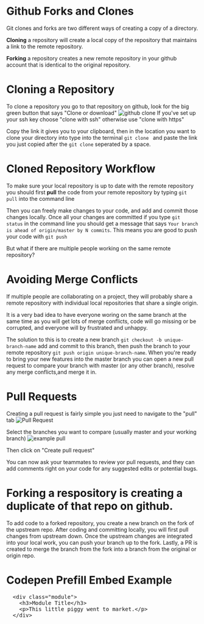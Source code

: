 # Github Forks and Clones

Git clones and forks are two different ways of creating a copy of a directory.  

**Cloning** a repository will create a local copy of the repository that maintains a link to the remote repository.

**Forking** a repository creates a new remote repository in your github account that is identical to the original repository.

# Cloning a Repository

To clone a repository you go to that repository on github, look for the big green button that says "Clone or download" ![github clone](https://res.cloudinary.com/btvca/image/upload/v1574445176/curriculum/github-clone_pl1azi.png) If you've set up your ssh key choose "clone with ssh" otherwise use "clone with https"

Copy the link it gives you to your clipboard, then in the location you want to clone your directory into type into the terminal `git clone ` and paste the link you just copied after the `git clone` seperated by a space.

# Cloned Repository Workflow

To make sure your local repository is up to date with the remote repository you should first **pull** the code from your remote repository by typing `git pull` into the command line

Then you can freely make changes to your code, and add and commit those changes locally. Once all your changes are committed if you type `git status` in the command line you should get a message that says `Your branch is ahead of origin/master by N commits`. This means you are good to push your code with `git push`

But what if there are multiple people working on the same remote repository?

# Avoiding Merge Conflicts

If multiple people are collaborating on a project, they will probably share a remote repository with individual local repositories that share a single origin.

It is a very bad idea to have everyone woring on the same branch at the same time as you will get lots of merge conflicts, code will go missing or be corrupted, and everyone will by frustrated and unhappy.

The solution to this is to create a new branch `git checkout -b unique-branch-name` add and commit to this branch, then push the branch to your remote repository `git push origin unique-branch-name`.  When you're ready to bring your new features into the master branch you can open a new pull request to compare your branch with master (or any other branch), resolve any merge conflicts,and merge it in.

# Pull Requests

Creating a pull request is fairly simple you just need to navigate to the "pull" tab ![Pull Request](https://res.cloudinary.com/btvca/image/upload/v1574445177/curriculum/github-pull_p2thhk.png)

Select the branches you want to compare (usually master and your working branch) ![example pull](https://res.cloudinary.com/btvca/image/upload/v1574445174/curriculum/example-pull_rd64u8.png)

Then click on "Create pull request"

You can now ask your teammates to review yor pull requests, and they can add comments right on your code for any suggested edits or potential bugs.

# Forking a respository is creating a duplicate of that repo on github.

To add code to a forked repository, you create a new branch on the fork of the upstream repo. After coding and committing locally, you will first pull changes from upstream down. Once the upstream changes are integrated into your local work, you can push your branch up to the fork. Lastly, a PR is created to merge the branch from the fork into a branch from the original or origin repo.


# Codepen Prefill Embed Example

<div 
  class="codepen" 
  data-prefill 
  data-height="400" 
  data-theme-id="1"
  data-default-tab="html,result" 
>
<pre data-lang="html">
  &lt;div class="module"&gt;
    &lt;h3&gt;Module Title&lt;/h3&gt;
    &lt;p&gt;This little piggy went to market.&lt;/p&gt;
  &lt;/div&gt;
</pre>
</div>
<script async src="https://static.codepen.io/assets/embed/ei.js"></script>